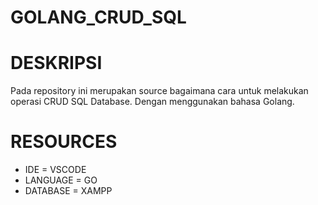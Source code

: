 # GOLANG_CRUD_SQL

# DESKRIPSI 
 Pada repository ini merupakan source bagaimana cara untuk melakukan operasi CRUD SQL Database. Dengan menggunakan bahasa Golang.
 
 # RESOURCES
   - IDE      = VSCODE
   - LANGUAGE = GO
   - DATABASE = XAMPP
 
